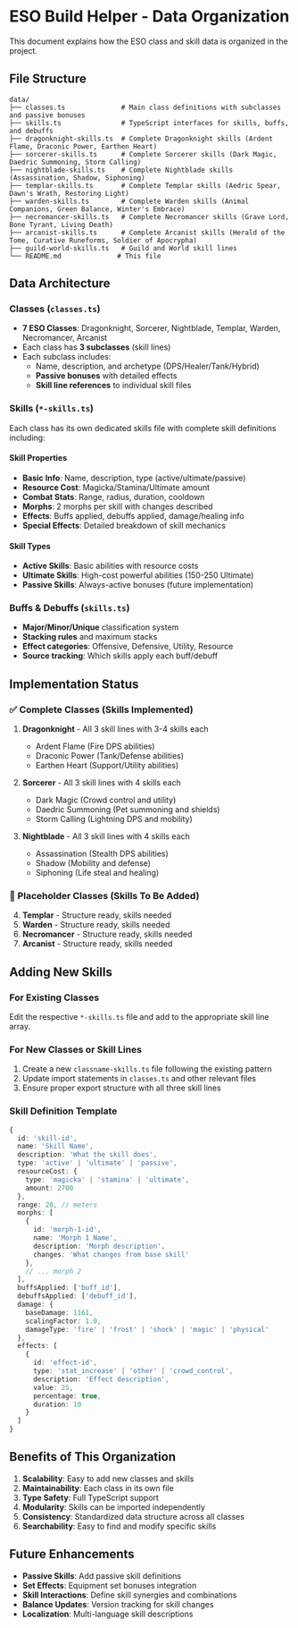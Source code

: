 # ESO Build Helper - Data Organization

This document explains how the ESO class and skill data is organized in the project.

## File Structure

```
data/
├── classes.ts              # Main class definitions with subclasses and passive bonuses
├── skills.ts               # TypeScript interfaces for skills, buffs, and debuffs
├── dragonknight-skills.ts  # Complete Dragonknight skills (Ardent Flame, Draconic Power, Earthen Heart)
├── sorcerer-skills.ts      # Complete Sorcerer skills (Dark Magic, Daedric Summoning, Storm Calling)  
├── nightblade-skills.ts    # Complete Nightblade skills (Assassination, Shadow, Siphoning)
├── templar-skills.ts       # Complete Templar skills (Aedric Spear, Dawn's Wrath, Restoring Light)
├── warden-skills.ts        # Complete Warden skills (Animal Companions, Green Balance, Winter's Embrace)
├── necromancer-skills.ts   # Complete Necromancer skills (Grave Lord, Bone Tyrant, Living Death)
├── arcanist-skills.ts      # Complete Arcanist skills (Herald of the Tome, Curative Runeforms, Soldier of Apocrypha)
├── guild-world-skills.ts   # Guild and World skill lines
└── README.md              # This file
```

## Data Architecture

### Classes (`classes.ts`)
- **7 ESO Classes**: Dragonknight, Sorcerer, Nightblade, Templar, Warden, Necromancer, Arcanist
- Each class has **3 subclasses** (skill lines)
- Each subclass includes:
  - Name, description, and archetype (DPS/Healer/Tank/Hybrid)
  - **Passive bonuses** with detailed effects
  - **Skill line references** to individual skill files

### Skills (`*-skills.ts`)
Each class has its own dedicated skills file with complete skill definitions including:

#### Skill Properties
- **Basic Info**: Name, description, type (active/ultimate/passive)
- **Resource Cost**: Magicka/Stamina/Ultimate amount
- **Combat Stats**: Range, radius, duration, cooldown
- **Morphs**: 2 morphs per skill with changes described
- **Effects**: Buffs applied, debuffs applied, damage/healing info
- **Special Effects**: Detailed breakdown of skill mechanics

#### Skill Types
- **Active Skills**: Basic abilities with resource costs
- **Ultimate Skills**: High-cost powerful abilities (150-250 Ultimate)
- **Passive Skills**: Always-active bonuses (future implementation)

### Buffs & Debuffs (`skills.ts`)
- **Major/Minor/Unique** classification system
- **Stacking rules** and maximum stacks
- **Effect categories**: Offensive, Defensive, Utility, Resource
- **Source tracking**: Which skills apply each buff/debuff

## Implementation Status

### ✅ Complete Classes (Skills Implemented)
1. **Dragonknight** - All 3 skill lines with 3-4 skills each
   - Ardent Flame (Fire DPS abilities)
   - Draconic Power (Tank/Defense abilities) 
   - Earthen Heart (Support/Utility abilities)

2. **Sorcerer** - All 3 skill lines with 4 skills each
   - Dark Magic (Crowd control and utility)
   - Daedric Summoning (Pet summoning and shields)
   - Storm Calling (Lightning DPS and mobility)

3. **Nightblade** - All 3 skill lines with 4 skills each
   - Assassination (Stealth DPS abilities)
   - Shadow (Mobility and defense)
   - Siphoning (Life steal and healing)

### 🚧 Placeholder Classes (Skills To Be Added)
4. **Templar** - Structure ready, skills needed
5. **Warden** - Structure ready, skills needed  
6. **Necromancer** - Structure ready, skills needed
7. **Arcanist** - Structure ready, skills needed

## Adding New Skills

### For Existing Classes
Edit the respective `*-skills.ts` file and add to the appropriate skill line array.

### For New Classes or Skill Lines
1. Create a new `classname-skills.ts` file following the existing pattern
2. Update import statements in `classes.ts` and other relevant files
3. Ensure proper export structure with all three skill lines

### Skill Definition Template
```typescript
{
  id: 'skill-id',
  name: 'Skill Name',
  description: 'What the skill does',
  type: 'active' | 'ultimate' | 'passive',
  resourceCost: {
    type: 'magicka' | 'stamina' | 'ultimate',
    amount: 2700
  },
  range: 28, // meters
  morphs: [
    {
      id: 'morph-1-id',
      name: 'Morph 1 Name', 
      description: 'Morph description',
      changes: 'What changes from base skill'
    },
    // ... morph 2
  ],
  buffsApplied: ['buff_id'],
  debuffsApplied: ['debuff_id'], 
  damage: {
    baseDamage: 1161,
    scalingFactor: 1.0,
    damageType: 'fire' | 'frost' | 'shock' | 'magic' | 'physical'
  },
  effects: [
    {
      id: 'effect-id',
      type: 'stat_increase' | 'other' | 'crowd_control',
      description: 'Effect description',
      value: 25,
      percentage: true,
      duration: 10
    }
  ]
}
```

## Benefits of This Organization

1. **Scalability**: Easy to add new classes and skills
2. **Maintainability**: Each class in its own file
3. **Type Safety**: Full TypeScript support
4. **Modularity**: Skills can be imported independently  
5. **Consistency**: Standardized data structure across all classes
6. **Searchability**: Easy to find and modify specific skills

## Future Enhancements

- **Passive Skills**: Add passive skill definitions
- **Set Effects**: Equipment set bonuses integration
- **Skill Interactions**: Define skill synergies and combinations
- **Balance Updates**: Version tracking for skill changes
- **Localization**: Multi-language skill descriptions
